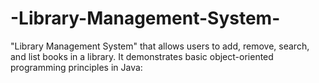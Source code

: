 # -Library-Management-System-
"Library Management System" that allows users to add, remove, search, and list books in a library. It demonstrates basic object-oriented programming principles in Java:
